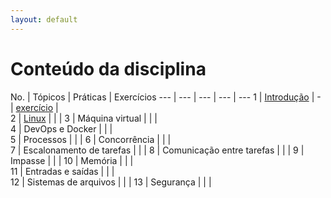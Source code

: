 ```yaml
---
layout: default
---
```


# [](#header-1) Conteúdo da disciplina


No. | Tópicos | Práticas | Exercícios
--- | --- | --- | --- | ---
1   | [Introdução](introduction/index) | - | [exercício](introduction/exam) |  
2   | [Linux](linux/index) |  |  |
3   | Máquina virtual           |  |  |  
4   | DevOps e Docker           |  |  |  
5   | Processos                 |  |  |
6   | Concorrência              |  |  |  
7   | Escalonamento de tarefas  |  |  |
8   | Comunicação entre tarefas |  |  |
9   | Impasse                   |  |  | 
10  | Memória                   |  |  |  
11  | Entradas e saídas         |  |  |  
12  | Sistemas de arquivos      |  |  |
13  | Segurança                 |  |  |
